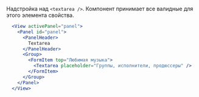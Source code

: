 Надстройка над `<textarea />`. Компонент принимает все валидные для этого элемента свойства.

```jsx
  <View activePanel="panel">
    <Panel id="panel">
      <PanelHeader>
        Textarea
      </PanelHeader>
      <Group>
        <FormItem top="Любимая музыка">
          <Textarea placeholder="Группы, исполнители, продюссеры" />
        </FormItem>
      </Group>
    </Panel>
  </View>
```
